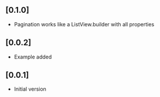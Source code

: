 ## [0.1.0]
- Pagination works like a ListView.builder with all properties

## [0.0.2]
- Example added

## [0.0.1]
- Initial version
